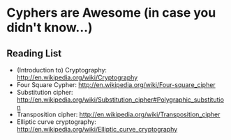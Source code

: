 # Cyphers are Awesome (in case you didn't know...)

## Reading List

- (Introduction to) Cryptography: http://en.wikipedia.org/wiki/Cryptography
- Four Square Cypher: http://en.wikipedia.org/wiki/Four-square_cipher
- Substitution cipher:
http://en.wikipedia.org/wiki/Substitution_cipher#Polygraphic_substitution
- Transposition cipher: http://en.wikipedia.org/wiki/Transposition_cipher
- Elliptic curve cryptography:
http://en.wikipedia.org/wiki/Elliptic_curve_cryptography
